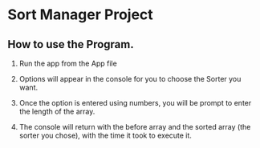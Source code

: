 # Sort Manager Project

## How to use the Program. 

1. Run the app from the App file

2. Options will appear in the console for you to choose the Sorter you want. 
   
3. Once the option is entered using numbers, you will be prompt to enter the length of the array.
   
4. The console will return with the before array and the sorted array (the sorter you chose), with the time it took to execute it. 
